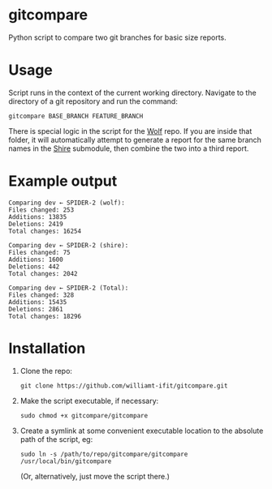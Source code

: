 # gitcompare
Python script to compare two git branches for basic size reports.

# Usage
Script runs in the context of the current working directory. Navigate to the directory of a git repository and run the command:
```
gitcompare BASE_BRANCH FEATURE_BRANCH
```

There is special logic in the script for the [Wolf](https://github.com/ifit/wolf) repo. If you are inside that folder, it will automatically attempt to generate a report for the same branch names in the [Shire](https://github.com/ifit/shire) submodule, then combine the two into a third report.

# Example output
```
Comparing dev ← SPIDER-2 (wolf):
Files changed: 253
Additions: 13835
Deletions: 2419
Total changes: 16254

Comparing dev ← SPIDER-2 (shire):
Files changed: 75
Additions: 1600
Deletions: 442
Total changes: 2042

Comparing dev ← SPIDER-2 (Total):
Files changed: 328
Additions: 15435
Deletions: 2861
Total changes: 18296
```

# Installation
1. Clone the repo:
   ```
   git clone https://github.com/williamt-ifit/gitcompare.git
   ```
2. Make the script executable, if necessary:
   ```
   sudo chmod +x gitcompare/gitcompare
   ```
3. Create a symlink at some convenient executable location to the absolute path of the script, eg:
   ```
   sudo ln -s /path/to/repo/gitcompare/gitcompare /usr/local/bin/gitcompare
   ```
   (Or, alternatively, just move the script there.)
